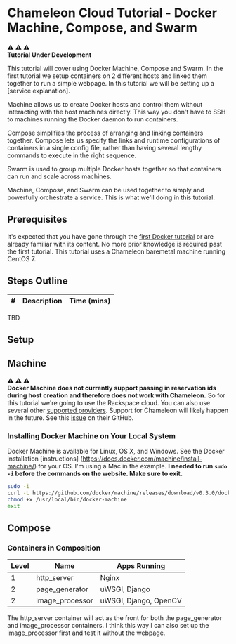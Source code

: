 # Chameleon Cloud Tutorial - Docker Machine, Compose, and Swarm

:warning: :warning: :warning:  
**Tutorial Under Development**

This tutorial will cover using Docker Machine, Compose and Swarm. In the first tutorial we setup containers on 2 different hosts and linked them together to run a simple webpage. In this tutorial we will be setting up a [service explanation].

Machine allows us to create Docker hosts and control them without interacting with the host machines directly. This way you don't have to SSH to machines running the Docker daemon to run containers.

Compose simplifies the process of arranging and linking containers together. Compose lets us specify the links and runtime configurations of containers in a single config file, rather than having several lengthy commands to execute in the right sequence.

Swarm is used to group multiple Docker hosts together so that containers can run and scale across machines.

Machine, Compose, and Swarm can be used together to simply and powerfully orchestrate a service. This is what we'll doing in this tutorial.

## Prerequisites

It's expected that you have gone through the [first Docker tutorial]() or are already familiar with its content. No more prior knowledge is required past the first tutorial. This tutorial uses a Chameleon baremetal machine running CentOS 7.

## Steps Outline

\# | Description | Time (mins)
---|-------------|------------
TBD

## Setup

## Machine

:warning: :warning: :warning:  
**Docker Machine does not currently support passing in reservation ids during host creation and therefore does not work with Chameleon.** So for this tutorial we're going to use the Rackspace cloud. You can also use several other [supported providers](https://docs.docker.com/machine/#drivers). Support for Chameleon will likely happen in the future. See this [issue](https://github.com/docker/machine/issues/1461) on their GitHub.

### Installing Docker Machine on Your Local System

Docker Machine is available for Linux, OS X, and Windows. See the Docker installation [instructions] (https://docs.docker.com/machine/install-machine/) for your OS. I'm using a Mac in the example. **I needed to run `sudo -i` before the commands on the website. Make sure to exit.**

```sh
sudo -i
curl -L https://github.com/docker/machine/releases/download/v0.3.0/docker-machine_darwin-amd64 > /usr/local/bin/docker-machine
chmod +x /usr/local/bin/docker-machine
exit
```

## Compose

### Containers in Composition

Level | Name | Apps Running
------|------|------------
1 | http_server | Nginx
2 | page_generator | uWSGI, Django
2 | image_processor | uWSGI, Django, OpenCV

The http_server container will act as the front for both the page_generator and image_processor containers. I think this way I can also set up the image_processor first and test it without the webpage.
